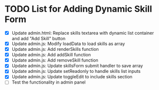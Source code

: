 # TODO List for Adding Dynamic Skill Form

- [x] Update admin.html: Replace skills textarea with dynamic list container and add "Add Skill" button
- [x] Update admin.js: Modify loadData to load skills as array
- [x] Update admin.js: Add renderSkills function
- [x] Update admin.js: Add addSkill function
- [x] Update admin.js: Add removeSkill function
- [x] Update admin.js: Update skillsForm submit handler to save array
- [x] Update admin.js: Update setReadonly to handle skills list inputs
- [x] Update admin.js: Update toggleEdit to include skills section
- [ ] Test the functionality in admin panel

